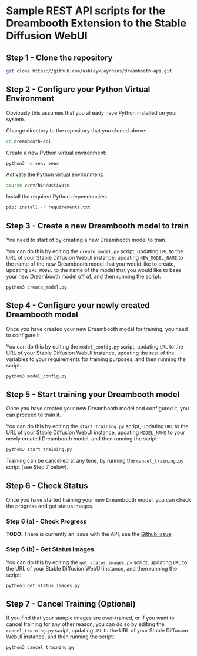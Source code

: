 # Sample REST API scripts for the Dreambooth Extension to the Stable Diffusion WebUI

## Step 1 - Clone the repository

```bash
git clone https://github.com/ashleykleynhans/dreambooth-api.git
```

## Step 2 - Configure your Python Virtual Environment

Obviously this assumes that you already have Python
installed on your system.

Change directory to the repository that you cloned above:

```bash
cd dreambooth-api
```

Create a new Python virtual environment:

```bash
python3 -m venv venv
```

Activate the Python virtual environment:

```bash
source venv/bin/activate
```

Install the required Python dependencies:

```bash
pip3 install -r requirements.txt
```

## Step 3 - Create a new Dreambooth model to train

You need to start of by creating a new Dreambooth model
to train.

You can do this by editing the `create_model.py` script,
updating `URL` to the URL of your Stable Diffusion WebUI
instance, updating `NEW_MODEL_NAME` to the name of the new
Dreambooth model that you would like to create, updating
`SRC_MODEL` to the name of the model that you would like
to base your new Dreambooth model off of, and then running
the script:

```bash
python3 create_model.py
```

## Step 4 - Configure your newly created Dreambooth model

Once you have created your new Dreambooth model for
training, you need to configure it.

You can do this by editing the `model_config.py` script,
updating `URL` to the URL of your Stable Diffusion WebUI
instance, updating the rest of the variables to your
requirements for training purposes, and then running the
script:

```bash
python3 model_config.py
```

## Step 5 - Start training your Dreambooth model

Once you have created your new Dreambooth model and
configured it, you can proceed to train it.

You can do this by editing the `start_training.py` script,
updating `URL` to the URL of your Stable Diffusion WebUI
instance, updating `MODEL_NAME` to your newly created
Dreambooth model, and then running the script:

```bash
python3 start_training.py
```

Training can be cancelled at any time, by running
the `cancel_training.py` script (see Step 7 below).

## Step 6 - Check Status

Once you have started training your new Dreambooth
model, you can check the progress and get status
images.

### Step 6 (a) - Check Progress

__TODO__: There is currently an issue with the API,
see the [Github issue](https://github.com/d8ahazard/sd_dreambooth_extension/issues/1228).

### Step 6 (b) - Get Status Images

You can do this by editing the `get_status_images.py`
script, updating `URL` to the URL of your Stable Diffusion
WebUI instance, and then running the script:

```bash
python3 get_status_images.py
```

## Step 7 - Cancel Training (Optional)

If you find that your sample images are over-trained,
or if you want to cancel training for any other
reason, you can do so by editing the
`cancel_training.py` script, updating `URL` to the
URL of your Stable Diffusion WebUI instance, and
then running the script:

```bash
python3 cancel_training.py
```
